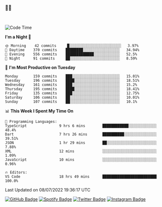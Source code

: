 ### 🤙🍺

<!-- <a href="https://github-readme-stats.vercel.app/api?username=hzak2xx&count_private=true&show_icons=true&theme=dracula">
  <img align="center" src="https://github-readme-stats.vercel.app/api?username=hzak2xx&count_private=true&show_icons=true&theme=dracula" />
</a>
</br> -->
</br>

<!--START_SECTION:waka-->
![Code Time](http://img.shields.io/badge/Code%20Time-0%20secs-blue)

**I'm a Night 🦉** 

```text
🌞 Morning    42 commits     █░░░░░░░░░░░░░░░░░░░░░░░░   3.97% 
🌆 Daytime    370 commits    ████████░░░░░░░░░░░░░░░░░   34.94% 
🌃 Evening    556 commits    █████████████░░░░░░░░░░░░   52.5% 
🌙 Night      91 commits     ██░░░░░░░░░░░░░░░░░░░░░░░   8.59%

```
📅 **I'm Most Productive on Tuesday** 

```text
Monday       159 commits    ███░░░░░░░░░░░░░░░░░░░░░░   15.01% 
Tuesday      196 commits    ████░░░░░░░░░░░░░░░░░░░░░   18.51% 
Wednesday    161 commits    ███░░░░░░░░░░░░░░░░░░░░░░   15.2% 
Thursday     195 commits    ████░░░░░░░░░░░░░░░░░░░░░   18.41% 
Friday       135 commits    ███░░░░░░░░░░░░░░░░░░░░░░   12.75% 
Saturday     106 commits    ██░░░░░░░░░░░░░░░░░░░░░░░   10.01% 
Sunday       107 commits    ██░░░░░░░░░░░░░░░░░░░░░░░   10.1%

```


📊 **This Week I Spent My Time On** 

```text
💬 Programming Languages: 
TypeScript               9 hrs 6 mins        ████████████░░░░░░░░░░░░░   48.4% 
Dart                     7 hrs 26 mins       ██████████░░░░░░░░░░░░░░░   39.51% 
JSON                     1 hr 29 mins        ██░░░░░░░░░░░░░░░░░░░░░░░   7.88% 
XML                      12 mins             ░░░░░░░░░░░░░░░░░░░░░░░░░   1.09% 
JavaScript               10 mins             ░░░░░░░░░░░░░░░░░░░░░░░░░   0.96%

🔥 Editors: 
VS Code                  18 hrs 49 mins      █████████████████████████   100.0%

```


 Last Updated on 08/07/2022 19:36:17 UTC
<!--END_SECTION:waka-->

[![GitHub Badge](https://img.shields.io/badge/GitHub-100000?style=for-the-badge&logo=github&logoColor=white)](https://github.com/hzak2xx)
[![Spotify Badge](https://img.shields.io/badge/Spotify-1ED760?&style=for-the-badge&logo=spotify&logoColor=white)](https://open.spotify.com/user/uf90s6sbbh75a1mt44clkhkvf)
[![Twitter Badge](https://img.shields.io/badge/Twitter-1DA1F2?style=for-the-badge&logo=twitter&logoColor=white)](https://twitter.com/hzak2xx)
[![Instagram Badge](https://img.shields.io/badge/Instagram-E4405F?style=for-the-badge&logo=instagram&logoColor=white)](https://www.instagram.com/hzak2xx/)
